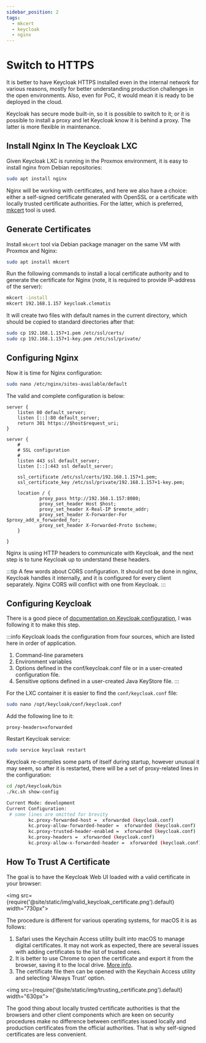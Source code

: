 ```yaml
---
sidebar_position: 2
tags:
  - mkcert
  - keycloak
  - nginx
---
```


# Switch to HTTPS 

It is better to have Keycloak HTTPS installed even in the internal network for various reasons, 
mostly for better understanding production challenges in the open environments. Also, even for PoC,
it would mean it is ready to be deployed in the cloud.

Keycloak has secure mode built-in, so it is possible to switch to it; or it is possible to 
install a proxy and let Keycloak know it is behind a proxy. The latter is more flexible in 
maintenance.

## Install Nginx In The Keycloak LXC

Given Keycloak LXC is running in the Proxmox environment, it is easy to install nginx from 
Debian repositories:

````bash
sudo apt install nginx
````
Nginx will be working with certificates, and here we also have a choice: either a 
self-signed certificate generated with OpenSSL or a certificate with 
locally trusted certificate authorities. For the latter, which is preferred,
[mkcert](https://github.com/FiloSottile/mkcert) tool is used.

## Generate Certificates 

Install ```mkcert``` tool via Debian package manager on the same VM with Proxmox and Nginx:

````bash
sudo apt install mkcert
````

Run the following commands to install a local certificate authority and to generate 
the certificate for Nginx (note, it is required to provide IP-address of the server):
````bash
mkcert -install
mkcert 192.168.1.157 keycloak.clematis
````

It will create two files with default names in the current directory, which should be copied 
to standard directories after that:

````bash
sudo cp 192.168.1.157+1.pem /etc/ssl/certs/
sudo cp 192.168.1.157+1-key.pem /etc/ssl/private/
````

## Configuring Nginx

Now it is time for Nginx configuration:

````bash
sudo nano /etc/nginx/sites-available/default
````

The valid and complete configuration is below:

````nginx configuration
server {
    listen 80 default_server;
    listen [::]:80 default_server;
    return 301 https://$host$request_uri;
}

server {
    #
    # SSL configuration
    #
    listen 443 ssl default_server;
    listen [::]:443 ssl default_server;

    ssl_certificate /etc/ssl/certs/192.168.1.157+1.pem;
    ssl_certificate_key /etc/ssl/private/192.168.1.157+1-key.pem;

    location / {
            proxy_pass http://192.168.1.157:8080;
            proxy_set_header Host $host;
            proxy_set_header X-Real-IP $remote_addr;
            proxy_set_header X-Forwarder-For $proxy_add_x_forwarded_for;
            proxy_set_header X-Forwarded-Proto $scheme;
    }

}
````
Nginx is using HTTP headers to communicate with Keycloak, and the next step is to 
tune Keycloak up to understand these headers.

:::tip
A few words about CORS configuration. It should not be done in nginx, Keycloak handles it 
internally, and it is configured for every client separately. Nginx CORS will conflict with 
one from Keycloak.
:::

## Configuring Keycloak

There is a good piece of [documentation on Keycloak configuration](https://www.keycloak.org/server/configuration),
I was following it to make this step.

:::info
Keycloak loads the configuration from four sources, which are listed here in order of application.
1. Command-line parameters
2. Environment variables
3. Options defined in the conf/keycloak.conf file or in a user-created configuration file.
4. Sensitive options defined in a user-created Java KeyStore file.
:::

For the LXC container it is easier to find the ```conf/keycloak.conf``` file:

````bash
sudo nano /opt/keycloak/conf/keycloak.conf
````

Add the following line to it:
````
proxy-headers=xforwarded
````

Restart Keycloak service:
````bash
sudo service keycloak restart
````

Keycloak re-compiles some parts of itself during startup, however unusual it may seem, so after
it is restarted, there will be a set of proxy-related lines in the configuration:

````bash
cd /opt/keycloak/bin
./kc.sh show-config

Current Mode: development
Current Configuration:
 # some lines are omitted for brevity
        kc.proxy-forwarded-host =  xforwarded (keycloak.conf)
        kc.proxy-allow-forwarded-header =  xforwarded (keycloak.conf)
        kc.proxy-trusted-header-enabled =  xforwarded (keycloak.conf)
        kc.proxy-headers =  xforwarded (keycloak.conf)
        kc.proxy-allow-x-forwarded-header =  xforwarded (keycloak.conf)
````

## How To Trust A Certificate

The goal is to have the Keycloak Web UI loaded with a valid certificate in your browser:

 <img src={require('@site/static/img/valid_keycloak_certificate.png').default} width="730px"></img>

The procedure is different for various operating systems, for macOS it is as follows:

1. Safari uses the Keychain Access utility built into macOS to manage digital certificates. It may
not work as expected, there are several issues with adding certificates to the list of trusted ones.
2. It is better to use Chrome to open the certificate and export it from the browser, saving it
to the local drive. [More info](https://www.google.com/search?q=use+Chrome+to+open+the+certificate+and+export+it+from+the+browser%2C+saving+it+to+the+local+drive.&oq=use+Chrome+to+open+the+certificate+and+export+it+from+the+browser%2C+saving+it+to+the+local+drive.&gs_lcrp=EgZjaHJvbWUqBggAEEUYOzIGCAAQRRg70gEHNTY2ajBqN6gCALACAA&sourceid=chrome&ie=UTF-8).
3. The certificate file then can be opened with the Keychain Access utility and selecting 'Always Trust' option.

<img src={require('@site/static/img/trusting_certificate.png').default} width="630px"></img>

The good thing about locally trusted certificate authorities is that the browsers and 
other client components which are keen on security procedures make no difference between
certificates issued locally and production certificates from the official authorities. That
is why self-signed certificates are less convenient.